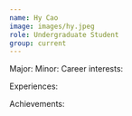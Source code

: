 ```yaml
---
name: Hy Cao
image: images/hy.jpeg
role: Undergraduate Student
group: current
---
```


Major:
Minor: 
Career interests:

Experiences:

Achievements: